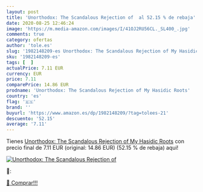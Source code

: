 ```yaml
---
layout: post
title: 'Unorthodox: The Scandalous Rejection of  al 52.15 % de rebaja'
date: 2020-08-25 12:46:24
image: 'https://m.media-amazon.com/images/I/41OJ2RU56CL._SL400_.jpg'
comments: true
category: ofertas
author: 'tole.es'
slug: '1982148209-es Unorthodox: The Scandalous Rejection of My Hasidic Roots'
sku: '1982148209-es'
tags: [  ]
actualPrice: 7.11 EUR
currency: EUR
price: 7.11
comparePrice: 14.86 EUR
prodname: 'Unorthodox: The Scandalous Rejection of My Hasidic Roots'
country: 'es'
flag: '🇪🇸'
brand: ''
buyurl: 'https://www.amazon.es/dp/1982148209/?tag=tolees-21'
descuento: '52.15'
average: '7.11'
---
```


Tienes [Unorthodox: The Scandalous Rejection of My Hasidic Roots](https://www.amazon.es/dp/1982148209/?tag=tolees-21) con precio final de  7.11 EUR (original: 14.86 EUR) (52.15 %  de rebaja) aqui!

[![Unorthodox: The Scandalous Rejection of ](https://m.media-amazon.com/images/I/41OJ2RU56CL._SL400_.jpg)](https://www.amazon.es/dp/1982148209/?tag=tolees-21)

🔎:


[🛒 Comprar!!!](https://www.amazon.es/dp/1982148209/?tag=tolees-21)
